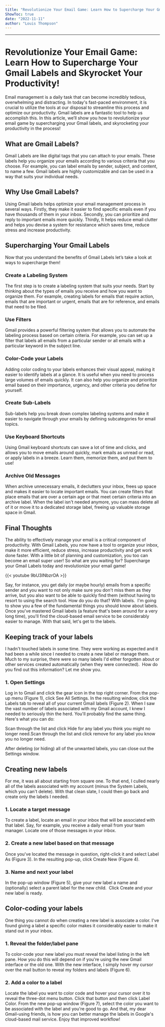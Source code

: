 ```yaml
---
title: "Revolutionize Your Email Game: Learn How to Supercharge Your Gmail Labels and Skyrocket Your Productivity!"
ShowToc: true 
date: "2022-11-11"
author: "Louis Thompson"
---
```

*****
# Revolutionize Your Email Game: Learn How to Supercharge Your Gmail Labels and Skyrocket Your Productivity!

Email management is a daily task that can become incredibly tedious, overwhelming and distracting. In today's fast-paced environment, it is crucial to utilize the tools at our disposal to streamline this process and optimize our productivity. Gmail labels are a fantastic tool to help us accomplish this. In this article, we’ll show you how to revolutionize your email game by supercharging your Gmail labels, and skyrocketing your productivity in the process!

## What are Gmail Labels?

Gmail Labels are like digital tags that you can attach to your emails. These labels help you organize your emails according to various criteria that you choose. For example, you can label emails by sender, subject, and content, to name a few. Gmail labels are highly customizable and can be used in a way that suits your individual needs.

## Why Use Gmail Labels?

Using Gmail labels helps optimize your email management process in several ways. Firstly, they make it easier to find specific emails even if you have thousands of them in your inbox. Secondly, you can prioritize and reply to important emails more quickly. Thirdly, It helps reduce email clutter and helps you devise a system for resistance which saves time, reduce stress and increase productivity.

## Supercharging Your Gmail Labels

Now that you understand the benefits of Gmail Labels let’s take a look at ways to supercharge them!

### Create a Labeling System

The first step is to create a labeling system that suits your needs. Start by thinking about the types of emails you receive and how you want to organize them. For example, creating labels for emails that require action, emails that are important or urgent, emails that are for reference, and emails that need to be filed.

### Use Filters

Gmail provides a powerful filtering system that allows you to automate the labeling process based on certain criteria. For example, you can set up a filter that labels all emails from a particular sender or all emails with a particular keyword in the subject line.

### Color-Code your Labels

Adding color coding to your labels enhances their visual appeal, making it easier to identify labels at a glance. It is useful when you need to process large volumes of emails quickly. It can also help you organize and prioritize email based on their importance, urgency, and other criteria you define for yourself.

### Create Sub-Labels

Sub-labels help you break down complex labeling systems and make it easier to navigate through your emails by defining subcategories for email topics.

### Use Keyboard Shortcuts

Using Gmail keyboard shortcuts can save a lot of time and clicks, and allows you to move emails around quickly, mark emails as unread or read, or apply labels in a breeze. Learn them, memorize them, and put them to use!

### Archive Old Messages

When archive unnecessary emails, it declutters your inbox, frees up space and makes it easier to locate important emails. You can create filters that place emails that are over a certain age or that meet certain criteria into an archive label. When the label isn't needed anymore, you can mass delete all of it or move it to a dedicated storage label, freeing up valuable storage space in Gmail.

## Final Thoughts

The ability to effectively manage your email is a critical component of productivity. With Gmail Labels, you now have a tool to organize your inbox, make it more efficient, reduce stress, increase productivity and get work done faster. With a little bit of planning and customization, you too can become an email super user! So what are you waiting for? Supercharge your Gmail Labels today and revolutionize your email game!

{{< youtube 9bU3INbzrOA >}} 



Say, for instance, you get daily (or maybe hourly) emails from a specific sender and you want to not only make sure you don't miss them as they arrive, but you also want to be able to quickly find them (without having to resort to using the search tool. How do you do that? With labels. 
I'm going to show you a few of the fundamental things you should know about labels. Once you've mastered Gmail labels (a feature that's been around for a very long time), you'll find the cloud-based email service to be considerably easier to manage.
With that said, let's get to the labels.

 
## Keeping track of your labels


I hadn't touched labels in some time. They were working as expected and it had been a while since I needed to create a new label or manage them. Much to my surprise, there were so many labels I'd either forgotten about or other services created automatically (when they were connected). 
How do you find out this information? Let me show you.

 
### 1. Open Settings


Log in to Gmail and click the gear icon in the top right corner. From the pop-up menu (Figure 1), click See All Settings.
In the resulting window, click the Labels tab to reveal all of your current Gmail labels (Figure 2).
When I saw the vast number of labels associated with my Gmail account, I knew I needed to seriously thin the herd. You'll probably find the same thing. Here's what you can do:

 
Scan through the list and click Hide for any label you think you might no longer need.Scan through the list and click remove for any label you know you no longer need.


After deleting (or hiding) all of the unwanted labels, you can close out the Settings window.

 
## Creating new labels


For me, it was all about starting from square one. To that end, I culled nearly all of the labels associated with my account (minus the System Labels, which you can't delete). With that clean slate, I could then go back and create only the labels I needed.

 
### 1. Locate a target message


To create a label, locate an email in your inbox that will be associated with that label. Say, for example, you receive a daily email from your team manager. Locate one of those messages in your inbox.

 
### 2. Create a new label based on that message


Once you've located the message in question, right-click it and select Label As (Figure 3).
In the resulting pop-up, click Create New (Figure 4).

 
### 3. Name and next your label


In the pop-up window (Figure 5), give your new label a name and (optionally) select a parent label for the new child. 
Click Create and your new label is ready.

 
## Color-coding your labels


One thing you cannot do when creating a new label is associate a color. I've found giving a label a specific color makes it considerably easier to make it stand out in your inbox. 

 
### 1. Reveal the folder/label pane


To color-code your new label you must reveal the label listing in the left pane. How you do this will depend on if you're using the new Gmail interface or the old one. With the new interface, I simply hover my cursor over the mail button to reveal my folders and labels (Figure 6).

 
### 2. Add a color to a label


Locate the label you want to color code and hover your cursor over it to reveal the three-dot menu button. Click that button and then click Label Color. From the new pop-up window (Figure 7), select the color you want to be associated with the label and you're good to go.
And that, my dear Gmail-using friends, is how you can better manage the labels in Google's cloud-based mail service. Enjoy that improved workflow!




